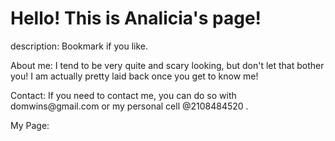 <h1>Hello! This is Analicia's page!</h1>

description: Bookmark if you like.

<body> About me: I tend to be very quite and scary looking, 
but don't let that bother you! 
I am actually pretty laid back once you get to know me!

<p> Contact: If you need to contact me, you can do so with
domwins@gmail.com or my personal cell @2108484520 .</p>

<!DOCTYPE html> 
<html> 
<body> 

</body> 

</html> My Page:


